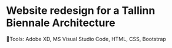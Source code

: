 # Website redesign for a Tallinn Biennale Architecture

🔧Tools: Adobe XD, MS Visual Studio Code, HTML, CSS, Bootstrap
